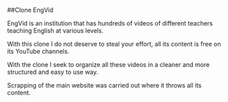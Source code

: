 ##Clone EngVid

EngVid is an institution that has hundreds of videos of different teachers teaching English at various levels.

With this clone I do not deserve to steal your effort, all its content is free on its YouTube channels.

With the clone I seek to organize all these videos in a cleaner and more structured and easy to use way.

Scrapping of the main website was carried out where it throws all its content.
